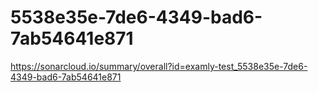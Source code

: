 # 5538e35e-7de6-4349-bad6-7ab54641e871
https://sonarcloud.io/summary/overall?id=examly-test_5538e35e-7de6-4349-bad6-7ab54641e871
